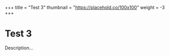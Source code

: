 +++
title = "Test 3"
thumbnail = "https://placehold.co/100x100"
weight = -3
+++

# Test 3

Description...

